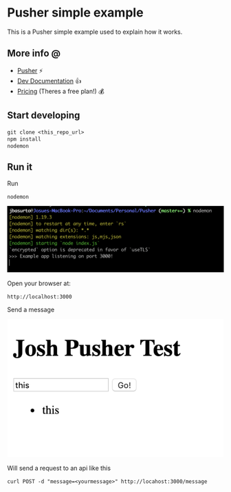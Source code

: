 # Pusher simple example

This is a Pusher simple example used to explain how it works.

## More info @

* [Pusher](https://pusher.com) ⚡️
* [Dev Documentation](https://pusher.com/docs/channels) 👍
* [Pricing](https://pusher.com/channels/pricing) (Theres a free plan!) 💰

## Start developing

    git clone <this_repo_url>
    npm install
    nodemon

## Run it

Run 

    nodemon

![Image](doc/ss01.png)

Open your browser at:

    http://localhost:3000

Send a message

![Image](doc/ss02.png)

Will send a request to an api like this

    curl POST -d "message=<yourmessage>" http://locahost:3000/message